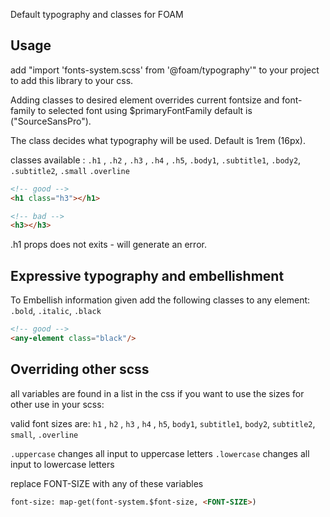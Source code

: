 Default typography and classes for FOAM
## Usage
add "import 'fonts-system.scss' from '@foam/typography'" to your project to add this library to your css.

Adding classes to desired element overrides current fontsize and font-family to selected font using $primaryFontFamily default is ("SourceSansPro").

The class decides what typography will be used. Default is 1rem (16px).

classes available : `.h1` , `.h2` , `.h3` , `.h4` , `.h5`, `.body1`, `.subtitle1`, `.body2`, `.subtitle2`, `.small` `.overline`

```html
<!-- good -->
<h1 class="h3"></h1>
```

```html
<!-- bad -->
<h3></h3>
```
.h1 props does not exits - will generate an error.


## Expressive typography and embellishment

To Embellish information given add the following classes to any element:
`.bold`, `.italic`, `.black`


```html
<!-- good -->
<any-element class="black"/>
```



## Overriding other scss

all variables are found in a list in the css if you want to use the sizes for other use in your scss:

valid font sizes are: `h1` , `h2` , `h3` , `h4` , `h5`, `body1`, `subtitle1`, `body2`, `subtitle2`, `small`, `.overline`

`.uppercase` changes all input to uppercase letters
`.lowercase` changes all input to lowercase letters

replace FONT-SIZE with any of these variables



```html
font-size: map-get(font-system.$font-size, <FONT-SIZE>)
```

